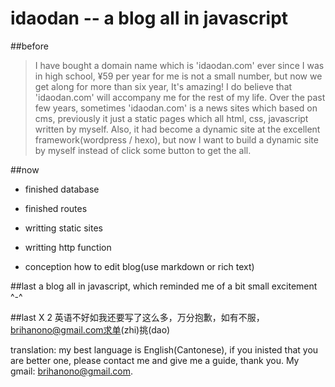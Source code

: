 # idaodan -- a blog all in javascript

##before
> I have bought a domain name which is 'idaodan.com' ever since I was in high school, ¥59 per year for me is not a small number, but now we get along for more than six year, It's amazing! I do believe that 'idaodan.com' will accompany me for the rest of my life.
> Over the past few years, sometimes 'idaodan.com' is a news sites which based on cms, previously it just a static pages which all html, css, javascript written by myself.
> Also, it had become a dynamic site at the excellent framework(wordpress / hexo), but now I want to build a dynamic site by myself instead of click some button to get the all.

##now
- finished database
- finished routes

- writting static sites
- writting http function

- conception how to edit blog(use markdown or rich text)

##last
a blog all in javascript, which reminded me of a bit small excitement ^-^

##last X 2
英语不好如我还要写了这么多，万分抱歉，如有不服，brihanono@gmail.com求单(zhi)挑(dao)


translation: my best language is English(Cantonese), if you inisted that you are better one, please contact me and give me a guide, thank you. My gmail: brihanono@gmail.com.